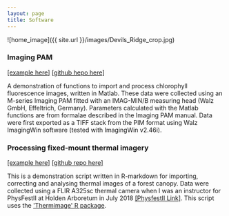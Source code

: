 ```yaml
--- 
layout: page
title: Software
---
```


![home_image]({{ site.url }}/images/Devils_Ridge_crop.jpg)


### Imaging PAM 
[[example here]](https://pageg.github.io/batch_process_fvfm_example.html) [[github hepo here]](https://github.com/PageG/IM-PAM)

A demonstration of functions to import and process chlorophyll fluorescence images, written in Matlab. These data were collected using an M-series Imaging PAM fitted with an IMAG-MIN/B measuring head (Walz GmbH, Effeltrich, Germany). Parameters calculated with the Matlab functions are from formalae described in the Imaging PAM manual. Data were first exported as a TIFF stack from the PIM format using Walz ImagingWin software (tested with ImagingWin v2.46i).

### Processing fixed-mount thermal imagery 
[[example here]](https://pageg.github.io/process_thermal_images.html) [[github repo here]](https://github.com/PageG/Holden-Thermal)

This is a demonstration script written in R-markdown for importing, correcting and analysing thermal images of a forest canopy. Data were collected using a FLIR A325sc thermal camera when I was an instructor for PhysFestII at Holden Arboretum in July 2018 [[PhysfestII Link]](https://www.k-state.edu/ecophyslab/phys_fest_2.html). This script uses the ['Thermimage' R package](https://github.com/gtatters/Thermimage).
